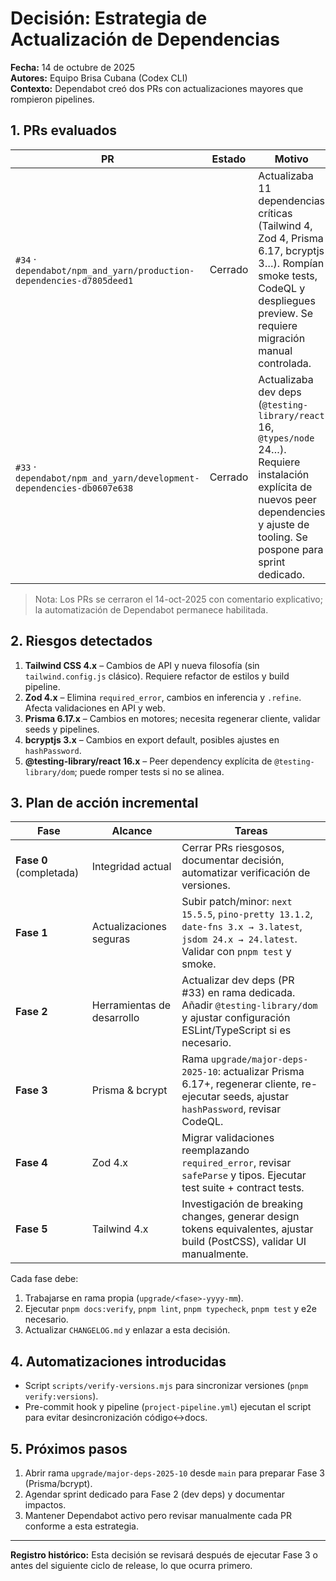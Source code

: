 # Decisión: Estrategia de Actualización de Dependencias

**Fecha:** 14 de octubre de 2025  
**Autores:** Equipo Brisa Cubana (Codex CLI)  
**Contexto:** Dependabot creó dos PRs con actualizaciones mayores que rompieron pipelines.

## 1. PRs evaluados

| PR                                                                    | Estado  | Motivo                                                                                                                                                                                  |
| --------------------------------------------------------------------- | ------- | --------------------------------------------------------------------------------------------------------------------------------------------------------------------------------------- |
| `#34` · `dependabot/npm_and_yarn/production-dependencies-d7805deed1`  | Cerrado | Actualizaba 11 dependencias críticas (Tailwind 4, Zod 4, Prisma 6.17, bcryptjs 3…). Rompían smoke tests, CodeQL y despliegues preview. Se requiere migración manual controlada.         |
| `#33` · `dependabot/npm_and_yarn/development-dependencies-db0607e638` | Cerrado | Actualizaba dev deps (`@testing-library/react` 16, `@types/node` 24…). Requiere instalación explícita de nuevos peer dependencies y ajuste de tooling. Se pospone para sprint dedicado. |

> Nota: Los PRs se cerraron el 14-oct-2025 con comentario explicativo; la automatización de Dependabot permanece habilitada.

## 2. Riesgos detectados

1. **Tailwind CSS 4.x** – Cambios de API y nueva filosofía (sin `tailwind.config.js` clásico). Requiere refactor de estilos y build pipeline.
2. **Zod 4.x** – Elimina `required_error`, cambios en inferencia y `.refine`. Afecta validaciones en API y web.
3. **Prisma 6.17.x** – Cambios en motores; necesita regenerar cliente, validar seeds y pipelines.
4. **bcryptjs 3.x** – Cambios en export default, posibles ajustes en `hashPassword`.
5. **@testing-library/react 16.x** – Peer dependency explícita de `@testing-library/dom`; puede romper tests si no se alinea.

## 3. Plan de acción incremental

| Fase                    | Alcance                    | Tareas                                                                                                                                        |
| ----------------------- | -------------------------- | --------------------------------------------------------------------------------------------------------------------------------------------- |
| **Fase 0** (completada) | Integridad actual          | Cerrar PRs riesgosos, documentar decisión, automatizar verificación de versiones.                                                             |
| **Fase 1**              | Actualizaciones seguras    | Subir patch/minor: `next 15.5.5`, `pino-pretty 13.1.2`, `date-fns 3.x → 3.latest`, `jsdom 24.x → 24.latest`. Validar con `pnpm test` y smoke. |
| **Fase 2**              | Herramientas de desarrollo | Actualizar dev deps (PR #33) en rama dedicada. Añadir `@testing-library/dom` y ajustar configuración ESLint/TypeScript si es necesario.       |
| **Fase 3**              | Prisma & bcrypt            | Rama `upgrade/major-deps-2025-10`: actualizar Prisma 6.17+, regenerar cliente, re-ejecutar seeds, ajustar `hashPassword`, revisar CodeQL.     |
| **Fase 4**              | Zod 4.x                    | Migrar validaciones reemplazando `required_error`, revisar `safeParse` y tipos. Ejecutar test suite + contract tests.                         |
| **Fase 5**              | Tailwind 4.x               | Investigación de breaking changes, generar design tokens equivalentes, ajustar build (PostCSS), validar UI manualmente.                       |

Cada fase debe:

1. Trabajarse en rama propia (`upgrade/<fase>-yyyy-mm`).
2. Ejecutar `pnpm docs:verify`, `pnpm lint`, `pnpm typecheck`, `pnpm test` y e2e necesario.
3. Actualizar `CHANGELOG.md` y enlazar a esta decisión.

## 4. Automatizaciones introducidas

- Script `scripts/verify-versions.mjs` para sincronizar versiones (`pnpm verify:versions`).
- Pre-commit hook y pipeline (`project-pipeline.yml`) ejecutan el script para evitar desincronización código↔docs.

## 5. Próximos pasos

1. Abrir rama `upgrade/major-deps-2025-10` desde `main` para preparar Fase 3 (Prisma/bcrypt).
2. Agendar sprint dedicado para Fase 2 (dev deps) y documentar impactos.
3. Mantener Dependabot activo pero revisar manualmente cada PR conforme a esta estrategia.

---

**Registro histórico:** Esta decisión se revisará después de ejecutar Fase 3 o antes del siguiente ciclo de release, lo que ocurra primero.
